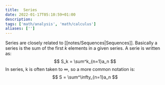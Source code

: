 ```yaml
---
title:  Series
date: 2022-01-17T05:10:59+01:00
description: 
tags: ['math/analysis', 'math/calculus']
aliases: ['']
---
```

Series are closely related to [[notes/Sequences|Sequences]]. Basically a series is the sum of the first $k$ elements in a given series.  A serie is written as:
$$
S_k = \sum^k_{n=1}a_n
$$
In series, k is often taken to $\infty$, so a more common notation is:
$$
S = \sum^\infty_{n=1}a_n
$$